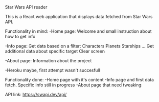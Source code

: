 Star Wars API reader

This is a React web application that displays data fetched from Star Wars API.

Functionality in mind:
-Home page:
Welcome and small instruction about how to get info

-Info page:
Get data based on a filter:
Characters
Planets
Starships
...
Get additional data about specific target
Clear screen

-About page:
Information about the project

-Heroku maybe, first attempt wasn't succesfull

Functionality done:
-Home page with it's content
-Info page and first data fetch. Specific info still in progress
-About page that need tweaking

API link: https://swapi.dev/api/
